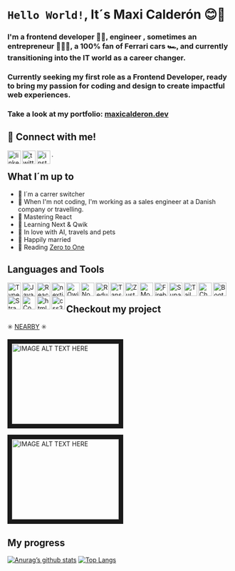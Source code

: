 
# `Hello World!`, It´s Maxi Calderón :blush::wave:

### I'm a frontend developer 👩‍💻, engineer , sometimes an entrepreneur 👷‍♀️📱, a 100% fan of Ferrari cars 🏎️, and currently transitioning into the IT world as a career changer.

### Currently seeking my first role as a Frontend Developer, ready to bring my passion for coding and design to create impactful web experiences.

### Take a look at my portfolio: [maxicalderon.dev](https://maxicalderon.dev)

## :muscle: Connect with me! 

<a href= "https://www.linkedin.com/in/mcalderonbuono/"><img alt="linkedin" width= "30px" align="left" src= "https://upload.wikimedia.org/wikipedia/commons/thumb/c/ca/LinkedIn_logo_initials.png/640px-LinkedIn_logo_initials.png"/></a>
<a href= "https://twitter.com/mcalderonbuono/"><img alt="twitter" width= "30px" align="left" src= "https://i0.wp.com/hipertextual.com/wp-content/uploads/2012/06/twitter-bird-white-on-blue.jpg?fit=300%2C300&ssl=1"/></a>
<a href= "https://www.instagram.com/max.calde/"><img alt="instagram" width= "30px" align="left" src= "https://cdn-icons-png.flaticon.com/128/2111/2111463.png"/></a>.  

## What I´m up to

+ :rocket: I´m a carrer switcher
+ :rocket: When I'm not coding, I'm working as a sales engineer at a Danish company or travelling.
+ :rocket: Mastering React
+ :rocket: Learning Next & Qwik
+ :rocket: In love with AI, travels and pets
+ :rocket: Happily married 
+ :rocket: Reading [Zero to One](https://images-na.ssl-images-amazon.com/images/I/41XuzXCGLlL._SX306_BO1,204,203,200_.jpg)


## Languages and Tools


<img alt="Typescript" width="30px" align="left" src= "https://github.com/maxiCalderonBuono/maxiCalderonBuono/assets/77062697/0a5d677a-59ac-473f-9dc7-560a39f9b503" />
<img alt="Javascript" width="30px" align="left" src= "https://cdn.icon-icons.com/icons2/2108/PNG/512/javascript_icon_130900.png" />
<img alt="React" width="30px" align="left" src= "https://cdn.icon-icons.com/icons2/2415/PNG/512/react_original_logo_icon_146374.png" />
<img alt="nextjs" width="30px" align="left" src= "https://seeklogo.com/images/N/next-js-icon-logo-EE302D5DBD-seeklogo.com.png"/>
<img alt="Qwik" width="30px" align="left" src= "https://github.com/maxiCalderonBuono/maxiCalderonBuono/assets/77062697/b2d3d9b1-7b0f-4b6c-8d4a-7e0a2713be50" /><img alt="Nodejs" width="30px" align="left" src= "https://github.com/maxiCalderonBuono/maxiCalderonBuono/assets/77062697/4d7bc6be-1235-43cf-95d3-6eca1cdd8a16" /><img alt="Redux" width="30px" align="left" src= "https://github.com/maxiCalderonBuono/maxiCalderonBuono/assets/77062697/b44691af-fd58-40d6-9e1f-83a1857c8e71" /><img alt="Tanstack-Query" width= "30px" align="left" src= "https://vectorwiki.com/images/Skj0l__react-query-icon.svg" />
<img alt="Zustand" width="30px"  align="left" src="https://repository-images.githubusercontent.com/180328715/fca49300-e7f1-11ea-9f51-cfd949b31560" />
<img alt="MongoDB" width="30px" align="left" src= "https://vectorwiki.com/images/moMgK__mongodb-icon.svg" />
<img alt="Firebase" width="30px" align="left" src= "https://github.com/maxiCalderonBuono/maxiCalderonBuono/assets/77062697/490c4fe2-a2c3-40fb-8011-e8bb7953a016" />
<img alt="Supabase" width="30px" align="left" src= "https://www.vectorlogo.zone/logos/supabase/supabase-icon.svg" />
<img alt="TailwindCSS" width="30px" align="left" src= "https://github.com/maxiCalderonBuono/maxiCalderonBuono/assets/77062697/6238e949-fb87-48c5-9826-9364f5bccb27" />
<img alt="ChakraUI" width="30px" align="left" src= "https://img.icons8.com/?size=512&id=r9QJ0VFFrn7T&format=png" />
<img alt="Bootstrap" width="30px" align="left" src= "https://github.com/maxiCalderonBuono/maxiCalderonBuono/assets/77062697/b88e9aaa-47f2-4665-a022-d1f2753c8a48" />
<img alt="Strapi" width="30px" align="left" src= "https://images.opencollective.com/strapi/3ec3247/logo/256.png" />
<img alt="Contentful" width="30px" align="left" src= "https://static-00.iconduck.com/assets.00/contentful-icon-1814x2048-gzfmzho8.png" />
<img alt="html5" width="30px" align="left" src= "https://cdn-icons-png.flaticon.com/128/1051/1051277.png" />
<img alt="css3" width="30px" align="left" src= "https://cdn-icons-png.flaticon.com/128/732/732190.png" />

<br/>

 ## Checkout my project

:eight_spoked_asterisk: [NEARBY](https://www.instagram.com/nearbymza/) :eight_spoked_asterisk:

<a href="http://www.youtube.com/watch?feature=player_embedded&v=XZMlZ50xacY
" target="_blank"><img src="http://img.youtube.com/vi/XZMlZ50xacY/0.jpg" 
alt="IMAGE ALT TEXT HERE" width="240" height="180" border="10" /></a>

<a href="http://www.youtube.com/watch?feature=player_embedded&v=sa1LZT_5Oh8
" target="_blank"><img src="http://img.youtube.com/vi/sa1LZT_5Oh8/0.jpg" 
alt="IMAGE ALT TEXT HERE" width="240" height="180" border="10" /></a>

## My progress

[![Anurag’s github stats](https://github-readme-stats.vercel.app/api?username=maxiCalderonBuono)](https://github.com/maxiCalderonBuono)
[![Top Langs](https://github-readme-stats.vercel.app/api/top-langs/?username=maxiCalderonBuono&layout=compact)](https://github.com/maxiCalderonBuono)

